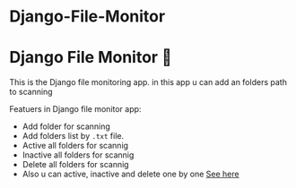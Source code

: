 # Django-File-Monitor

# Django File Monitor :open_file_folder:
This is the Django file monitoring app. in this app u can add an folders path to scanning 

Featuers in Django file monitor app:

-  Add folder for scanning
-  Add folders list by `.txt` file.
-  Active all folders for scannig
-  Inactive all folders for scannig
-  Delete all folders for scannig
-  Also u can active, inactive and delete one by one [See here](#mange-folder-for-monitoring)


